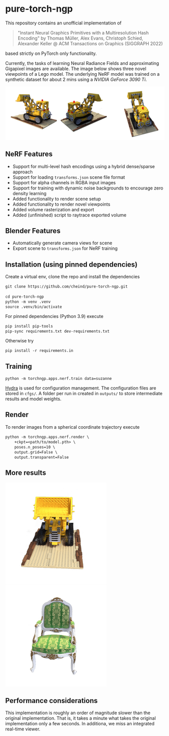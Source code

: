 # pure-torch-ngp

This repository contains an unofficial implementation of

> "Instant Neural Graphics Primitives with a Multiresolution Hash Encoding" by
> Thomas Müller, Alex Evans, Christoph Schied, Alexander Keller @
> ACM Transactions on Graphics (SIGGRAPH 2022)

based strictly on PyTorch only functionality.

Currently, the tasks of learning Neural Radiance Fields and approximating Gigapixel images are available. The image below shows three novel viewpoints of a Lego model. The underlying NeRF model was trained on a synthetic dataset for about 2 mins using a _NVIDIA GeForce 3090 Ti_.

![](etc/lego_val.png?raw=true)

## NeRF Features

-   Support for multi-level hash encodings using a hybrid dense/sparse approach
-   Support for loading `transforms.json` scene file format
-   Support for alpha channels in RGBA input images
-   Support for training with dynamic noise backgrounds to encourage zero density learning
-   Added functionality to render scene setup
-   Added functionality to render novel viewpoints
-   Added volume rasterization and export
-   Added (unfinished) script to raytrace exported volume

## Blender Features

-   Automatically generate camera views for scene
-   Export scene to `transforms.json` for NeRF training

## Installation (using pinned dependencies)

Create a virtual env, clone the repo and install the dependencies

```shell
git clone https://github.com/cheind/pure-torch-ngp.git

cd pure-torch-ngp
python -m venv .venv
source .venv/bin/activate
```

For pinned dependencies (Python 3.9) execute

```
pip install pip-tools
pip-sync requirements.txt dev-requirements.txt
```

Otherwise try

```
pip install -r requirements.in
```

## Training

```
python -m torchngp.apps.nerf.train data=suzanne
```

[Hydra](https://hydra.cc/docs/intro/) is used for configuration management. The configuration files are stored in `cfgs/`. A folder per run in created in `outputs/` to store intermediate results and model weights.

## Render

To render images from a spherical coordinate trajectory execute

```shell
python -m torchngp.apps.nerf.render \
    +ckpt=<path/to/model.pth> \
    poses.n_poses=10 \
    output.grid=False \
    output.transparent=False
```

## More results

![](etc/lego.gif)![](etc/chair.gif)

## Performance considerations

This implementation is roughly an order of magnitude slower than the original implementation. That is, it takes a minute what takes the original implementation only a few seconds. In additiona, we miss an integrated real-time viewer.
